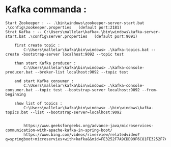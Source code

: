 Kafka commanda :
=======================

    Start Zookeeper : -- .\bin\windows\zookeeper-server-start.bat .\config\zookeeper.properties   (default port:2181)
    Strat Kafka : -- C:\Users\mallelar\kafka>.\bin\windows\kafka-server-start.bat .\config\server.properties   (default port:9091)

        first create topic :
            C:\Users\mallelar\kafka\bin\windows> .\kafka-topics.bat --create -bootstrap-server localhost:9092 --topic test

        than start Kafka producer :
            C:\Users\mallelar\kafka\bin\windows> .\kafka-console-producer.bat --broker-list localhost:9092 --topic test

        and start Kafka consumer :
            C:\Users\mallelar\kafka\bin\windows> .\kafka-console-consumer.bat --topic test --bootstrap-server localhost:9092 --from-beginning

        show list of topics :
            C:\Users\mallelar\kafka\bin\windows> .\bin\windows\kafka-topics.bat --list --bootstrap-server=localhost:9092


            https://www.geeksforgeeks.org/advance-java/microservices-communication-with-apache-kafka-in-spring-boot/
            https://www.bing.com/videos/riverview/relatedvideo?q=springboot+microservies+with+kafka&&mid=FE3252F7A9CDD99F6C81FE3252F7A9CDD99F6C81&FORM=VAMGZC
            
            